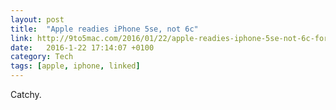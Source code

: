 ```yaml
---
layout: post
title:  "Apple readies iPhone 5se, not 6c"
link: http://9to5mac.com/2016/01/22/apple-readies-iphone-5se-not-6c-for-marchapril-with-curved-edges-live-photos/
date:   2016-1-22 17:14:07 +0100
category: Tech
tags: [apple, iphone, linked]
---
```


Catchy. 